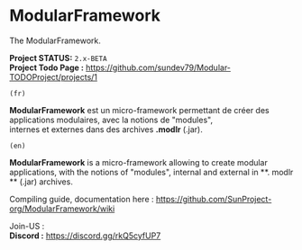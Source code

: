 # ModularFramework
The ModularFramework.

**Project STATUS:** ``2.x-BETA``  
**Project Todo Page :** https://github.com/sundev79/Modular-TODOProject/projects/1  

``(fr)``

**ModularFramework** est un micro-framework permettant de créer des applications modulaires, avec la notions de "modules",  
internes et externes dans des archives **.modlr** (.jar).  

``(en)``  

**ModularFramework** is a micro-framework allowing to create modular applications, with the notions of "modules", internal and external in **. modlr ** (.jar) archives.  

Compiling guide, documentation here : https://github.com/SunProject-org/ModularFramework/wiki

Join-US :  
**Discord :** https://discord.gg/rkQ5cyfUP7
